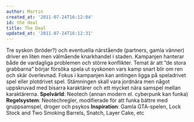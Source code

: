 ```yaml
---
author: Martin
created_at: '2011-07-24T16:12:04'
id: the deal
title: The Deal
updated_at: '2011-07-24T16:12:31'
---
```

Tre syskon (bröder?) och eventuella närstående (partners, gamla vänner) driver en liten men välmående knarkhandel i staden. Kampanjen hanterar både de vardagliga problemen och större konflikter. Temat är att ”de stora grabbarna” börjar försöka spela ut syskonen vars kamp snart blir om ren och skär överlevnad. Fokus i kampanjen kan antingen ligga på speladrivet spel eller plotdrivet spel. Stämningen skall vara jordnära men något uppskruvad med bisarra karaktärer och ett mycket nära samspel mellan karaktärerna. **Spelvärld**: Neotech (annan modern el. cyberpunk kan funka) **Regelsystem**: Neotechregler, modifierade för att funka bättre med gruppsamspel, droger och psykos **Inspiration**: Gamla GTA-spelen, Lock Stock and Two Smoking Barrels, Snatch, Layer Cake, etc